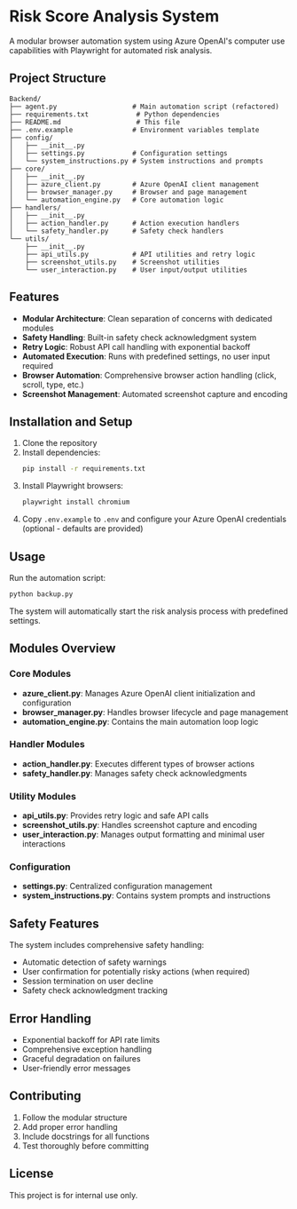 # Risk Score Analysis System

A modular browser automation system using Azure OpenAI's computer use capabilities with Playwright for automated risk analysis.

## Project Structure

```
Backend/
├── agent.py                   # Main automation script (refactored)
├── requirements.txt            # Python dependencies
├── README.md                   # This file
├── .env.example               # Environment variables template
├── config/
│   ├── __init__.py
│   ├── settings.py            # Configuration settings
│   └── system_instructions.py # System instructions and prompts
├── core/
│   ├── __init__.py
│   ├── azure_client.py        # Azure OpenAI client management
│   ├── browser_manager.py     # Browser and page management
│   └── automation_engine.py   # Core automation logic
├── handlers/
│   ├── __init__.py
│   ├── action_handler.py      # Action execution handlers
│   └── safety_handler.py      # Safety check handlers
└── utils/
    ├── __init__.py
    ├── api_utils.py           # API utilities and retry logic
    ├── screenshot_utils.py    # Screenshot utilities
    └── user_interaction.py    # User input/output utilities
```

## Features

- **Modular Architecture**: Clean separation of concerns with dedicated modules
- **Safety Handling**: Built-in safety check acknowledgment system
- **Retry Logic**: Robust API call handling with exponential backoff
- **Automated Execution**: Runs with predefined settings, no user input required
- **Browser Automation**: Comprehensive browser action handling (click, scroll, type, etc.)
- **Screenshot Management**: Automated screenshot capture and encoding

## Installation and Setup

1. Clone the repository
2. Install dependencies:
   ```bash
   pip install -r requirements.txt
   ```
3. Install Playwright browsers:
   ```bash
   playwright install chromium
   ```
4. Copy `.env.example` to `.env` and configure your Azure OpenAI credentials (optional - defaults are provided)

## Usage

Run the automation script:

```bash
python backup.py
```

The system will automatically start the risk analysis process with predefined settings.

## Modules Overview

### Core Modules

- **azure_client.py**: Manages Azure OpenAI client initialization and configuration
- **browser_manager.py**: Handles browser lifecycle and page management
- **automation_engine.py**: Contains the main automation loop logic

### Handler Modules

- **action_handler.py**: Executes different types of browser actions
- **safety_handler.py**: Manages safety check acknowledgments

### Utility Modules

- **api_utils.py**: Provides retry logic and safe API calls
- **screenshot_utils.py**: Handles screenshot capture and encoding
- **user_interaction.py**: Manages output formatting and minimal user interactions

### Configuration

- **settings.py**: Centralized configuration management
- **system_instructions.py**: Contains system prompts and instructions

## Safety Features

The system includes comprehensive safety handling:
- Automatic detection of safety warnings
- User confirmation for potentially risky actions (when required)
- Session termination on user decline
- Safety check acknowledgment tracking

## Error Handling

- Exponential backoff for API rate limits
- Comprehensive exception handling
- Graceful degradation on failures
- User-friendly error messages

## Contributing

1. Follow the modular structure
2. Add proper error handling
3. Include docstrings for all functions
4. Test thoroughly before committing

## License

This project is for internal use only.
